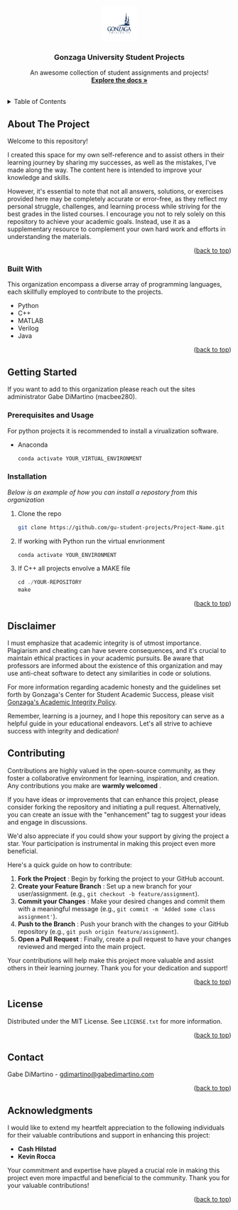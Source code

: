 <div id="top"></div>
<!--
*** Thanks for checking out the Best-README-Template. If you have a suggestion
*** that would make this better, please fork the repo and create a pull request
*** or simply open an issue with the tag "enhancement".
*** Don't forget to give the project a star!
*** Thanks again! Now go create something AMAZING! :D
-->

<!-- PROJECT SHIELDS -->

<!--
*** I'm using markdown "reference style" links for readability.
*** Reference links are enclosed in brackets [ ] instead of parentheses ( ).
*** See the bottom of this document for the declaration of the reference variables
*** for contributors-url, forks-url, etc. This is an optional, concise syntax you may use.
*** https://www.markdownguide.org/basic-syntax/#reference-style-links
-->

<!-- PROJECT LOGO -->

<br />
<div align="center">
  <a href="https://github.com/GU-Student-Projects"">
    <img src="https://github.com/GU-Student-Projects/.github/blob/master/profile/images/gonzaga.png" alt="Logo" width="80" height="80">
  </a>

<h3 align="center">Gonzaga University Student Projects</h3>

<p align="center">
    An awesome collection of student assignments and projects!
    <br />
    <a href="https://github.com/orgs/GU-Student-Projects/repositories"><strong>Explore the docs »</strong></a>
    <br />
    <br />
  </p>
</div>

<!-- TABLE OF CONTENTS -->

<details>
  <summary>Table of Contents</summary>
  <ol>
    <li>
      <a href="#about-the-project">About The Project</a>
      <ul>
        <li><a href="#built-with">Built With</a></li>
      </ul>
    </li>
    <li>
      <a href="#getting-started">Getting Started</a>
      <ul>
        <li><a href="#prerequisites">Prerequisites</a></li>
        <li><a href="#installation">Installation</a></li>
      </ul>
    </li>
    <li><a href="#contributing">Contributing</a></li>
    <li><a href="#license">License</a></li>
    <li><a href="#contact">Contact</a></li>
    <li><a href="#acknowledgments">Acknowledgments</a></li>
  </ol>
</details>

<!-- ABOUT THE PROJECT -->

## About The Project

Welcome to this repository!

I created this space for my own self-reference and to assist others in their learning journey by sharing my successes, as well as the mistakes, I've made along the way. The content here is intended to improve your knowledge and skills.

However, it's essential to note that not all answers, solutions, or exercises provided here may be completely accurate or error-free, as they reflect my personal struggle, challenges, and learning process while striving for the best grades in the listed courses. I encourage you not to rely solely on this repository to achieve your academic goals. Instead, use it as a supplementary resource to complement your own hard work and efforts in understanding the materials.

<p align="right">(<a href="#top">back to top</a>)</p>

### Built With

This organization encompass a diverse array of programming languages, each skillfully employed to contribute to the projects.

* Python
* C++
* MATLAB
* Verilog
* Java

<p align="right">(<a href="#top">back to top</a>)</p>

<!-- GETTING STARTED -->

## Getting Started

If you want to add to this organization please reach out the sites administrator Gabe DiMartino (macbee280).

### Prerequisites  and Usage

For python projects it is recommended to install a virualization software.

* Anaconda
  ```sh
  conda activate YOUR_VIRTUAL_ENVIRONMENT
  ```

### Installation

_Below is an example of how you can install a repostory from this organization_

1. Clone the repo
   ```sh
   git clone https://github.com/gu-student-projects/Project-Name.git
   ```
2. If working with Python run the virtual envrionment
   ```sh
   conda activate YOUR_ENVIRONMENT
   ```
3. If C++ all projects envolve a MAKE file
   ```js
   cd ./YOUR-REPOSITORY
   make
   ```

<p align="right">(<a href="#top">back to top</a>)</p>

## Disclaimer

I must emphasize that academic integrity is of utmost importance. Plagiarism and cheating can have severe consequences, and it's crucial to maintain ethical practices in your academic pursuits. Be aware that professors are informed about the existence of this organization and may use anti-cheat software to detect any similarities in code or solutions.

For more information regarding academic honesty and the guidelines set forth by Gonzaga's Center for Student Academic Success, please visit [Gonzaga&#39;s Academic Integrity Policy](https://gonzaga.azureedge.net/-/media/Website/Documents/Academics/Center-for-Student-Academic-Success/Academic-Integrity/Academic-Integrity-Policy-071822.ashx?rev=9f12e6775a184b9dadad248546f0e947).

Remember, learning is a journey, and I hope this repository can serve as a helpful guide in your educational endeavors. Let's all strive to achieve success with integrity and dedication!

## Contributing

Contributions are highly valued in the open-source community, as they foster a collaborative environment for learning, inspiration, and creation. Any contributions you make are  **warmly welcomed** .

If you have ideas or improvements that can enhance this project, please consider forking the repository and initiating a pull request. Alternatively, you can create an issue with the "enhancement" tag to suggest your ideas and engage in discussions.

We'd also appreciate if you could show your support by giving the project a star. Your participation is instrumental in making this project even more beneficial.

Here's a quick guide on how to contribute:

1. **Fork the Project** : Begin by forking the project to your GitHub account.
2. **Create your Feature Branch** : Set up a new branch for your user/assignment. (e.g., `git checkout -b feature/assignment`).
3. **Commit your Changes** : Make your desired changes and commit them with a meaningful message (e.g., `git commit -m 'Added some class assignment'`).
4. **Push to the Branch** : Push your branch with the changes to your GitHub repository (e.g., `git push origin feature/assignment`).
5. **Open a Pull Request** : Finally, create a pull request to have your changes reviewed and merged into the main project.

Your contributions will help make this project more valuable and assist others in their learning journey. Thank you for your dedication and support!

<p align="right">(<a href="#top">back to top</a>)</p>

<!-- LICENSE -->

## License

Distributed under the MIT License. See `LICENSE.txt` for more information.

<p align="right">(<a href="#top">back to top</a>)</p>

<!-- CONTACT -->

## Contact

Gabe DiMartino  - gdimartino@gabedimartino.com

<p align="right">(<a href="#top">back to top</a>)</p>

<!-- ACKNOWLEDGMENTS -->

## Acknowledgments

I would like to extend my heartfelt appreciation to the following individuals for their valuable contributions and support in enhancing this project:

- **Cash Hilstad**
- **Kevin Rocca**

Your commitment and expertise have played a crucial role in making this project even more impactful and beneficial to the community. Thank you for your valuable contributions!

<p align="right">(<a href="#top">back to top</a>)</p>

<!-- MARKDOWN LINKS & IMAGES -->

<!-- https://www.markdownguide.org/basic-syntax/#reference-style-links -->

[contributors-shield]: https://img.shields.io/github/contributors/othneildrew/Best-README-Template.svg?style=for-the-badge
[contributors-url]: https://github.com/othneildrew/Best-README-Template/graphs/contributors
[forks-shield]: https://img.shields.io/github/forks/othneildrew/Best-README-Template.svg?style=for-the-badge
[forks-url]: https://github.com/othneildrew/Best-README-Template/network/members
[stars-shield]: https://img.shields.io/github/stars/othneildrew/Best-README-Template.svg?style=for-the-badge
[stars-url]: https://github.com/othneildrew/Best-README-Template/stargazers
[issues-shield]: https://img.shields.io/github/issues/othneildrew/Best-README-Template.svg?style=for-the-badge
[issues-url]: https://github.com/othneildrew/Best-README-Template/issues
[license-shield]: https://img.shields.io/github/license/othneildrew/Best-README-Template.svg?style=for-the-badge
[license-url]: https://github.com/othneildrew/Best-README-Template/blob/master/LICENSE.txt
[linkedin-shield]: https://img.shields.io/badge/-LinkedIn-black.svg?style=for-the-badge&logo=linkedin&colorB=555
[linkedin-url]: https://linkedin.com/in/othneildrew
[product-screenshot]: images/screenshot.png
